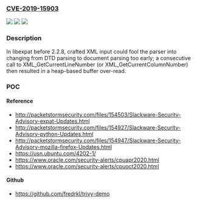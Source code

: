 ### [CVE-2019-15903](https://cve.mitre.org/cgi-bin/cvename.cgi?name=CVE-2019-15903)
![](https://img.shields.io/static/v1?label=Product&message=n%2Fa&color=blue)
![](https://img.shields.io/static/v1?label=Version&message=n%2Fa&color=blue)
![](https://img.shields.io/static/v1?label=Vulnerability&message=n%2Fa&color=brighgreen)

### Description

In libexpat before 2.2.8, crafted XML input could fool the parser into changing from DTD parsing to document parsing too early; a consecutive call to XML_GetCurrentLineNumber (or XML_GetCurrentColumnNumber) then resulted in a heap-based buffer over-read.

### POC

#### Reference
- http://packetstormsecurity.com/files/154503/Slackware-Security-Advisory-expat-Updates.html
- http://packetstormsecurity.com/files/154927/Slackware-Security-Advisory-python-Updates.html
- http://packetstormsecurity.com/files/154947/Slackware-Security-Advisory-mozilla-firefox-Updates.html
- https://usn.ubuntu.com/4202-1/
- https://www.oracle.com/security-alerts/cpuapr2020.html
- https://www.oracle.com/security-alerts/cpuoct2020.html

#### Github
- https://github.com/fredrkl/trivy-demo

